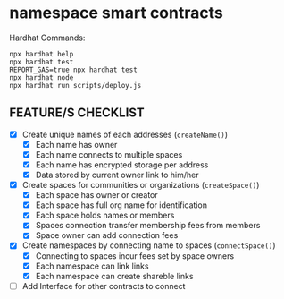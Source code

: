 # namespace smart contracts

Hardhat Commands:

```shell
npx hardhat help
npx hardhat test
REPORT_GAS=true npx hardhat test
npx hardhat node
npx hardhat run scripts/deploy.js
```

## FEATURE/S CHECKLIST

- [x] Create unique names of each addresses (`createName()`)
  - [x] Each name has owner
  - [x] Each name connects to multiple spaces
  - [x] Each name has encrypted storage per address
  - [x] Data stored by current owner link to him/her
- [x] Create spaces for communities or organizations (`createSpace()`)
  - [x] Each space has owner or creator
  - [x] Each space has full org name for identification
  - [x] Each space holds names or members
  - [x] Spaces connection transfer membership fees from members
  - [x] Space owner can add connection fees
- [x] Create namespaces by connecting name to spaces (`connectSpace()`)
  - [x] Connecting to spaces incur fees set by space owners
  - [x] Each namespace can link links
  - [x] Each namespace can create shareble links
- [ ] Add Interface for other contracts to connect

